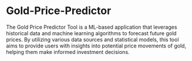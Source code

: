 # Gold-Price-Predictor
The Gold Price Predictor Tool is a ML-based application that leverages historical data and machine learning algorithms to forecast future gold prices. By utilizing various data sources and statistical models, this tool aims to provide users with insights into potential price movements of gold, helping them make informed investment decisions.
